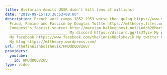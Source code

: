 ```yaml
---
title: Historian Admits USSR didn't kill tens of millions!
date: "2019-09-15T10:38:53+08:00"
description: French work camps 1852-1953 worse than gulag https://www.youtube.com/watch?v=vkXyXNpdKdA
  Fraud, Famine and Fascism by Douglas Tottle https://mltheory.files.wordpress.com/2017/06/tottlefraud.pdf
  Conquest's fascist sources http://marxism.halkcephesi.net/Ludo%20Martens/node76.html
  __________________________ My discord https://discord.gg/tsJTycv My patreon https://www.patreon.com/TheFinnishBolshevik
  My facebook https://www.facebook.com/theFinnishBolshevik My twitter https://twitter.com/FinnBolshevik
  My blog https://mltheory.wordpress.com/
url: /thefinnishbolshevik/HMOdDQQVZ6U/
providers:
  youtube:
    id: HMOdDQQVZ6U
type: video
---
```

